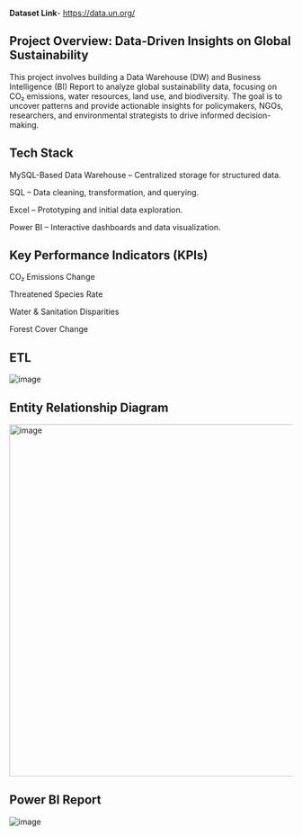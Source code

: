 **Dataset Link**- https://data.un.org/

Project Overview: Data-Driven Insights on Global Sustainability
------------------------------------------------------------------------------------------------------

This project involves building a Data Warehouse (DW) and Business Intelligence (BI) Report to analyze global sustainability data, focusing on CO₂ emissions, water resources, land use, and biodiversity. The goal is to uncover patterns and provide actionable insights for policymakers, NGOs, researchers, and environmental strategists to drive informed decision-making.

**Tech Stack**
----------------------------------------------------------------------------------------------------
MySQL-Based Data Warehouse – Centralized storage for structured data.

SQL – Data cleaning, transformation, and querying.

Excel – Prototyping and initial data exploration.

Power BI – Interactive dashboards and data visualization.

**Key Performance Indicators (KPIs)**
--------------------------------------------------------------------------------------------------------------
CO₂ Emissions Change

Threatened Species Rate

Water & Sanitation Disparities

Forest Cover Change

**ETL**
-----------------------------------------------------------------------------------------------------------------
![image](https://github.com/user-attachments/assets/ec07a3f3-8e1c-4dd5-b2a2-56924e61ad13)

**Entity Relationship Diagram**
------------------------------------------------------------------------------------------------------------------
<img width="626" alt="image" src="https://github.com/user-attachments/assets/0e33d437-d9b3-481c-ba4e-d9d0d256b983" />


**Power BI Report**
------------------------------------------------------------------------------------------------------------------
![image](https://github.com/user-attachments/assets/f52bec26-63a1-408c-aabe-d75bdf4d36f7)
